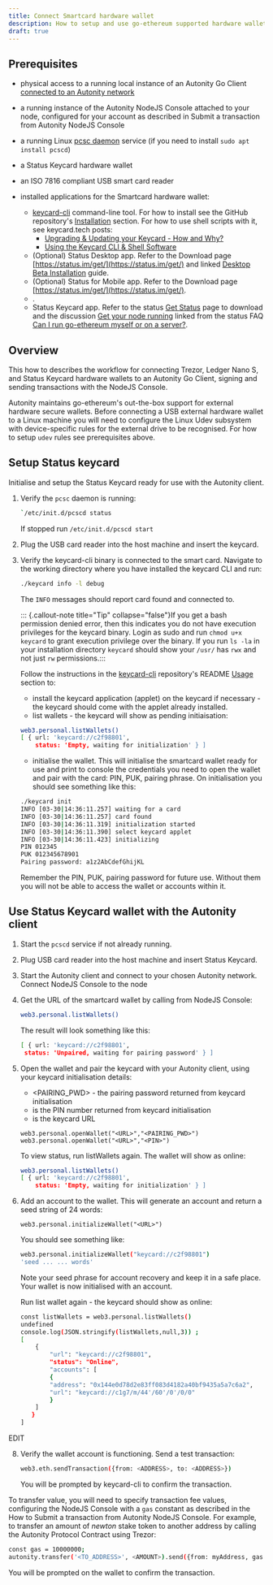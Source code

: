 ```yaml
---
title: Connect Smartcard hardware wallet
description: How to setup and use go-ethereum supported hardware wallets with an Autonity Go Client node, using the NodeJS Console
draft: true
---
```


## Prerequisites

- physical access to a running local instance of an Autonity Go Client [connected to an Autonity network](/node-operators/run-aut/)
- a running instance of the Autonity NodeJS Console attached to your node, configured for your account as described in Submit a transaction from Autonity NodeJS Console
- a running Linux [pcsc daemon](https://linux.die.net/man/8/pcscd) service (if you need to install `sudo apt install pcscd`)
- a Status Keycard hardware wallet
- an ISO 7816 compliant USB smart card reader

- installed applications for the Smartcard hardware wallet:
	 - [keycard-cli](https://github.com/status-im/keycard-cli) command-line tool. For how to install see the GitHub repository's [Installation](https://github.com/status-im/keycard-cli#installation) section. For how to use shell scripts with it, see keycard.tech posts:
	     - [Upgrading & Updating your Keycard - How and Why?](https://news.keycard.tech/upgrading-updating-your-keycard-how-why/)
	     - [Using the Keycard CLI & Shell Software](https://news.keycard.tech/using-the-keycard-cli-shell/)
	 - (Optional) Status Desktop app. Refer to the Download page [https://status.im/get/](https://status.im/get/) and linked [Desktop Beta Installation](https://status.im/user_guides/desktop_beta_install.html) guide.
	 - (Optional) Status for Mobile app. Refer to the Download page [https://status.im/get/](https://status.im/get/).
	 - .
	 - Status Keycard app. Refer to the status [Get Status](https://status.im/get/) page to download and the discussion [Get your node running](https://discuss.status.im/t/get-your-node-running/1488) linked from the status FAQ [Can I run go-ethereum myself or on a server?](https://status.im/faq/).


## Overview

This how to describes the workflow for connecting Trezor, Ledger Nano S, and Status Keycard hardware wallets to an Autonity Go Client, signing and sending transactions with the NodeJS Console.

Autonity maintains go-ethereum's out-the-box support for external hardware secure wallets. Before connecting a USB external hardware wallet to a Linux machine you will need to configure the Linux Udev subsystem with device-specific rules for the external drive to be recognised. For how to setup `udev` rules see prerequisites above.


## Setup Status keycard

Initialise and setup the Status Keycard ready for use with the Autonity client.

1. Verify the `pcsc` daemon is running:

	```bash
	`/etc/init.d/pcscd status
	```
	If stopped run `/etc/init.d/pcscd start`

2. Plug the USB card reader into the host machine and insert the keycard.

3. Verify the keycard-cli binary is connected to the smart card. Navigate to the working directory where you have installed the keycard CLI and run:

	```bash
	./keycard info -l debug
	```
	The `INFO` messages should report card found and connected to.

	::: {.callout-note title="Tip" collapse="false"}If you get a bash permission denied error, then this indicates you do not have execution privileges for the keycard binary. Login as sudo and run `chmod u+x keycard` to grant execution privilege over the binary. If you run `ls -la` in your installation directory `keycard` should show your `/usr/` has `rwx` and not just `rw` permissions.:::

	Follow the instructions in the [keycard-cli](https://github.com/status-im/keycard-cli/) repository's README [Usage](https://github.com/status-im/keycard-cli#usage) section to:

	- install the keycard application (applet) on the keycard if necessary - the keycard should come with the applet already installed.
	- list wallets - the keycard will show as pending initiaisation:

	```bash
	web3.personal.listWallets()
	[ { url: 'keycard://c2f98801',
    	status: 'Empty, waiting for initialization' } ]
	```

	- initialise the wallet. This will initialise the smartcard wallet ready for use and print to console the credentials you need to open the wallet and pair with the card: PIN, PUK, pairing phrase. On initialisation you should see something like this:


	```bash
	./keycard init
	INFO [03-30|14:36:11.257] waiting for a card                       	package=status-go/cmd/keycard
	INFO [03-30|14:36:11.257] card found                               	package=status-go/cmd/keycard index=0
	INFO [03-30|14:36:11.319] initialization started                   	package=status-go/cmd/keycard
	INFO [03-30|14:36:11.390] select keycard applet                    	package=status-go/cmd/keycard
	INFO [03-30|14:36:11.423] initializing                             	package=status-go/cmd/keycard
	PIN 012345
	PUK 012345678901
	Pairing password: a1z2AbCdefGhijKL
	```
	Remember the PIN, PUK, pairing password for future use. Without them you will not be able to access the wallet or accounts within it.

## Use Status Keycard wallet with the Autonity client

1. Start the `pcscd` service if not already running.

2. Plug USB card reader into the host machine and insert Status Keycard.

3. Start the Autonity client and connect to your chosen Autonity network. Connect NodeJS Console to the node

4. Get the URL of the smartcard wallet by calling from NodeJS Console:

   ```bash
   web3.personal.listWallets()
   ```
   The result will look something like this:

   ```bash
   [ { url: 'keycard://c2f98801',
    status: 'Unpaired, waiting for pairing password' } ]
   ```

5. Open the wallet and pair the keycard with your Autonity client, using your keycard initialisation details:

	- <PAIRING_PWD> - the pairing password returned from keycard initialisation
	- <PIN> is the PIN number returned from keycard initialisation
	- <URL> is the keycard URL

	```
	web3.personal.openWallet("<URL>","<PAIRING_PWD>")	web3.personal.openWallet("<URL>","<PIN>")
	```

	To view status, run listWallets again. The wallet will show as online:

	```bash
	web3.personal.listWallets()
	[ { url: 'keycard://c2f98801',
    	status: 'Empty, waiting for initialization' } ]
	```

6. Add an account to the wallet. This will generate an account and return a seed string of 24 words:

	```
	web3.personal.initializeWallet("<URL>")
	```

	You should see something like:

	```bash
	web3.personal.initializeWallet("keycard://c2f98801")
	'seed ... ... words'
	```

	Note your seed phrase for account recovery and keep it in a safe place. Your wallet is now initialised with an account.

	Run list wallet again - the keycard should show as online:

	```bash
	const listWallets = web3.personal.listWallets()
	undefined
	console.log(JSON.stringify(listWallets,null,3)) ;
	[
		{
			"url": "keycard://c2f98801",
			"status": "Online",
			"accounts": [
			{
			"address": "0x144e0d78d2e83ff083d4182a40bf9435a5a7c6a2",
			"url": "keycard://c1g7/m/44'/60'/0'/0/0"
			}
		]
       }
    ]
    ```


EDIT

8. Verify the wallet account is functioning. Send a test transaction:

   ```bash
   web3.eth.sendTransaction({from: <ADDRESS>, to: <ADDRESS>})
   ```
   You will be prompted by keycard-cli to confirm the transaction.

To transfer value, you will need to specify transaction fee values, configuring the NodeJS Console with a `gas` constant as described in the How to Submit a transaction from Autonity NodeJS Console. For example, to transfer an amount of _newton_ stake token to another address by calling the Autonity Protocol Contract using Trezor:

```bash
const gas = 10000000;
autonity.transfer('<TO_ADDRESS>', <AMOUNT>).send({from: myAddress, gas: gas})
```

You will be prompted on the wallet to confirm the transaction.

